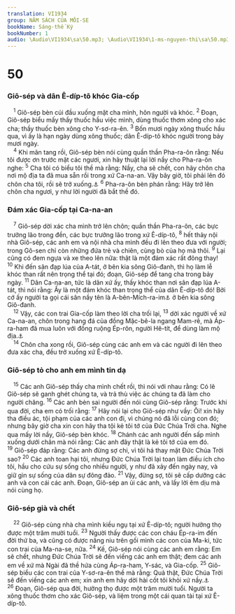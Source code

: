 ```yaml
---
translation: VI1934
group: NĂM SÁCH CỦA MÔI-SE
bookName: Sáng-thế Ký 
bookNumber: 1
audio: \Audio\VI1934\sa\50.mp3; \Audio\VI1934\1-ms-nguyen-thi\sa\50.mp3
---
```


<div class="title"><h1>50</h1><h3>Giô-sép và dân Ê-díp-tô khóc Gia-cốp</h3></div>
<span class="verse sa_50_1"> <sup>1</sup> Giô-sép bèn cúi đầu xuống mặt cha mình, hôn người và khóc. </span>
<span class="verse sa_50_2"><sup>2</sup> Đoạn, Giô-sép biểu mấy thầy thuốc hầu việc mình, dùng thuốc thơm xông cho xác cha; thầy thuốc bèn xông cho Y-sơ-ra-ên. </span>
<span class="verse sa_50_3"><sup>3</sup> Bốn mươi ngày xông thuốc hầu qua, vì ấy là hạn ngày dùng xông thuốc; dân Ê-díp-tô khóc người trong bảy mươi ngày. <br/></span>
<span class="verse sa_50_4"> <sup>4</sup> Khi mãn tang rồi, Giô-sép bèn nói cùng quần thần Pha-ra-ôn rằng: Nếu tôi được ơn trước mặt các ngươi, xin hãy thuật lại lời nầy cho Pha-ra-ôn nghe: </span>
<span class="verse sa_50_5"><sup>5</sup> Cha tôi có biểu tôi thề mà rằng: Nầy, cha sẽ chết, con hãy chôn cha nơi mộ địa ta đã mua sẵn rồi trong xứ Ca-na-an. Vậy bây giờ, tôi phải lên đó chôn cha tôi, rồi sẽ trở xuống.<a data-toggle="tooltip" data-placement="bottom" title="Sa 47:29-31">⚓</a></span>
<span class="verse sa_50_6"><sup>6</sup> Pha-ra-ôn bèn phán rằng: Hãy trở lên chôn cha ngươi, y như lời người đã bắt thề đó. <br/></span>
<div class="title"><h3>Đám xác Gia-cốp tại Ca-na-an</h3></div>
<span class="verse sa_50_7"> <sup>7</sup> Giô-sép dời xác cha mình trở lên chôn; quần thần Pha-ra-ôn, các bực trưởng lão trong đền, các bực trưởng lão trong xứ Ê-díp-tô, </span>
<span class="verse sa_50_8"><sup>8</sup> hết thảy nội nhà Giô-sép, các anh em và nội nhà cha mình đều đi lên theo đưa với người; trong Gô-sen chỉ còn những đứa trẻ và chiên, cùng bò của họ mà thôi. </span>
<span class="verse sa_50_9"><sup>9</sup> Lại cũng có đem ngựa và xe theo lên nữa: thật là một đám xác rất đông thay! </span>
<span class="verse sa_50_10"><sup>10</sup> Khi đến sân đạp lúa của A-tát, ở bên kia sông Giô-đanh, thì họ làm lễ khóc than rất nên trọng thể tại đó; đoạn, Giô-sép để tang cha trong bảy ngày. </span>
<span class="verse sa_50_11"><sup>11</sup> Dân Ca-na-an, tức là dân xứ ấy, thấy khóc than nơi sân đạp lúa A-tát, thì nói rằng: Ấy là một đám khóc than trọng thể của dân Ê-díp-tô đó! Bởi cớ ấy người ta gọi cái sân nầy tên là A-bên-Mích-ra-im<a data-toggle="tooltip" data-placement="bottom" title="A-bên-Mích-ra-im nghĩa là đám tang của Dan Ê-díp-tô">⚓</a> ở bên kia sông Giô-đanh. <br/></span>
<span class="verse sa_50_12"> <sup>12</sup> Vậy, các con trai Gia-cốp làm theo lời cha trối lại, </span>
<span class="verse sa_50_13"><sup>13</sup> dời xác người về xứ Ca-na-an, chôn trong hang đá của đồng Mặc-bê-la ngang Mam-rê, mà Áp-ra-ham đã mua luôn với đồng ruộng Ép-rôn, người Hê-tít, để dùng làm mộ địa.<a data-toggle="tooltip" data-placement="bottom" title="Cong 7:16">⚓</a><br/></span>
<span class="verse sa_50_14"> <sup>14</sup> Chôn cha xong rồi, Giô-sép cùng các anh em và các người đi lên theo đưa xác cha, đều trở xuống xứ Ê-díp-tô. <br/></span>
<div class="title"><h3>Giô-sép tỏ cho anh em mình tin dạ</h3></div>
<span class="verse sa_50_15"> <sup>15</sup> Các anh Giô-sép thấy cha mình chết rồi, thì nói với nhau rằng: Có lẽ Giô-sép sẽ ganh ghét chúng ta, và trả thù việc ác chúng ta đã làm cho người chăng. </span>
<span class="verse sa_50_16"><sup>16</sup> Các anh bèn sai người đến nói cùng Giô-sép rằng: Trước khi qua đời, cha em có trối rằng: </span>
<span class="verse sa_50_17"><sup>17</sup> Hãy nói lại cho Giô-sép như vầy: Ôi! xin hãy tha điều ác, tội phạm của các anh con đi, vì chúng nó đã lỗi cùng con đó; nhưng bây giờ cha xin con hãy tha tội kẻ tôi tớ của Đức Chúa Trời cha. Nghe qua mấy lời nầy, Giô-sép bèn khóc. </span>
<span class="verse sa_50_18"><sup>18</sup> Chánh các anh người đến sấp mình xuống dưới chân mà nói rằng: Các anh đây thật là kẻ tôi tớ của em đó. </span>
<span class="verse sa_50_19"><sup>19</sup> Giô-sép đáp rằng: Các anh đừng sợ chi, vì tôi há thay mặt Đức Chúa Trời sao? </span>
<span class="verse sa_50_20"><sup>20</sup> Các anh toan hại tôi, nhưng Đức Chúa Trời lại toan làm điều ích cho tôi, hầu cho cứu sự sống cho nhiều người, y như đã xảy đến ngày nay, và giữ gìn sự sống của dân sự đông đảo. </span>
<span class="verse sa_50_21"><sup>21</sup> Vậy, đừng sợ, tôi sẽ cấp dưỡng các anh và con cái các anh. Đoạn, Giô-sép an ủi các anh, và lấy lời êm dịu mà nói cùng họ. <br/></span>
<div class="title"><h3>Giô-sép già và chết</h3></div>
<span class="verse sa_50_22"> <sup>22</sup> Giô-sép cùng nhà cha mình kiều ngụ tại xứ Ê-díp-tô; người hưởng thọ được một trăm mười tuổi. </span>
<span class="verse sa_50_23"><sup>23</sup> Người thấy được các con cháu Ép-ra-im đến đời thứ ba, và cũng có được nâng niu trên gối mình các con của Ma-ki, tức con trai của Ma-na-se, nữa. </span>
<span class="verse sa_50_24"><sup>24</sup> Kế, Giô-sép nói cùng các anh em rằng: Em sẽ chết, nhưng Đức Chúa Trời sẽ đến viếng các anh em thật; đem các anh em về xứ mà Ngài đã thề hứa cùng Áp-ra-ham, Y-sác, và Gia-cốp. </span>
<span class="verse sa_50_25"><sup>25</sup> Giô-sép biểu các con trai của Y-sơ-ra-ên thề mà rằng: Quả thật, Đức Chúa Trời sẽ đến viếng các anh em; xin anh em hãy dời hài cốt tôi khỏi xứ nầy.<a data-toggle="tooltip" data-placement="bottom" title="Xu 13:19; Gios 24:32; He 11:22">⚓</a></span>
<span class="verse sa_50_26"><sup>26</sup> Đoạn, Giô-sép qua đời, hưởng thọ được một trăm mười tuổi. Người ta xông thuốc thơm cho xác Giô-sép, và liệm trong một cái quan tài tại xứ Ê-díp-tô. <br/>  <br/>  <br/></span>
